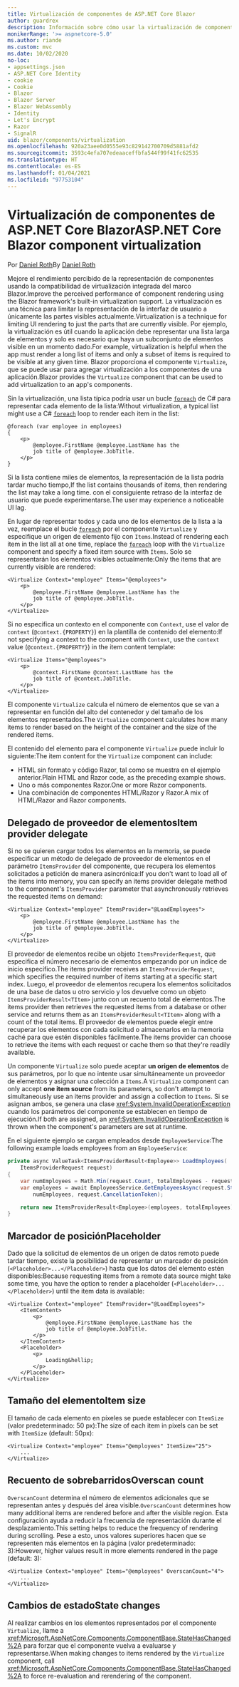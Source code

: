 ```yaml
---
title: Virtualización de componentes de ASP.NET Core Blazor
author: guardrex
description: Información sobre cómo usar la virtualización de componentes en aplicaciones de ASP.NET Core Blazor.
monikerRange: '>= aspnetcore-5.0'
ms.author: riande
ms.custom: mvc
ms.date: 10/02/2020
no-loc:
- appsettings.json
- ASP.NET Core Identity
- cookie
- Cookie
- Blazor
- Blazor Server
- Blazor WebAssembly
- Identity
- Let's Encrypt
- Razor
- SignalR
uid: blazor/components/virtualization
ms.openlocfilehash: 920a23aee0d0555e93c829142700709d5881afd2
ms.sourcegitcommit: 3593c4efa707edeaaceffbfa544f99f41fc62535
ms.translationtype: HT
ms.contentlocale: es-ES
ms.lasthandoff: 01/04/2021
ms.locfileid: "97753104"
---
```

# <a name="aspnet-core-no-locblazor-component-virtualization"></a><span data-ttu-id="33124-103">Virtualización de componentes de ASP.NET Core Blazor</span><span class="sxs-lookup"><span data-stu-id="33124-103">ASP.NET Core Blazor component virtualization</span></span>

<span data-ttu-id="33124-104">Por [Daniel Roth](https://github.com/danroth27)</span><span class="sxs-lookup"><span data-stu-id="33124-104">By [Daniel Roth](https://github.com/danroth27)</span></span>

<span data-ttu-id="33124-105">Mejore el rendimiento percibido de la representación de componentes usando la compatibilidad de virtualización integrada del marco Blazor.</span><span class="sxs-lookup"><span data-stu-id="33124-105">Improve the perceived performance of component rendering using the Blazor framework's built-in virtualization support.</span></span> <span data-ttu-id="33124-106">La virtualización es una técnica para limitar la representación de la interfaz de usuario a únicamente las partes visibles actualmente.</span><span class="sxs-lookup"><span data-stu-id="33124-106">Virtualization is a technique for limiting UI rendering to just the parts that are currently visible.</span></span> <span data-ttu-id="33124-107">Por ejemplo, la virtualización es útil cuando la aplicación debe representar una lista larga de elementos y solo es necesario que haya un subconjunto de elementos visible en un momento dado.</span><span class="sxs-lookup"><span data-stu-id="33124-107">For example, virtualization is helpful when the app must render a long list of items and only a subset of items is required to be visible at any given time.</span></span> <span data-ttu-id="33124-108">Blazor proporciona el componente `Virtualize`, que se puede usar para agregar virtualización a los componentes de una aplicación.</span><span class="sxs-lookup"><span data-stu-id="33124-108">Blazor provides the `Virtualize` component that can be used to add virtualization to an app's components.</span></span>

<span data-ttu-id="33124-109">Sin la virtualización, una lista típica podría usar un bucle [`foreach`](/dotnet/csharp/language-reference/keywords/foreach-in) de C# para representar cada elemento de la lista:</span><span class="sxs-lookup"><span data-stu-id="33124-109">Without virtualization, a typical list might use a C# [`foreach`](/dotnet/csharp/language-reference/keywords/foreach-in) loop to render each item in the list:</span></span>

```razor
@foreach (var employee in employees)
{
    <p>
        @employee.FirstName @employee.LastName has the 
        job title of @employee.JobTitle.
    </p>
}
```

<span data-ttu-id="33124-110">Si la lista contiene miles de elementos, la representación de la lista podría tardar mucho tiempo,</span><span class="sxs-lookup"><span data-stu-id="33124-110">If the list contains thousands of items, then rendering the list may take a long time.</span></span> <span data-ttu-id="33124-111">con el consiguiente retraso de la interfaz de usuario que puede experimentarse.</span><span class="sxs-lookup"><span data-stu-id="33124-111">The user may experience a noticeable UI lag.</span></span>

<span data-ttu-id="33124-112">En lugar de representar todos y cada uno de los elementos de la lista a la vez, reemplace el bucle [`foreach`](/dotnet/csharp/language-reference/keywords/foreach-in) por el componente `Virtualize` y especifique un origen de elemento fijo con `Items`.</span><span class="sxs-lookup"><span data-stu-id="33124-112">Instead of rendering each item in the list all at one time, replace the [`foreach`](/dotnet/csharp/language-reference/keywords/foreach-in) loop with the `Virtualize` component and specify a fixed item source with `Items`.</span></span> <span data-ttu-id="33124-113">Solo se representarán los elementos visibles actualmente:</span><span class="sxs-lookup"><span data-stu-id="33124-113">Only the items that are currently visible are rendered:</span></span>

```razor
<Virtualize Context="employee" Items="@employees">
    <p>
        @employee.FirstName @employee.LastName has the 
        job title of @employee.JobTitle.
    </p>
</Virtualize>
```

<span data-ttu-id="33124-114">Si no especifica un contexto en el componente con `Context`, use el valor de `context` (`@context.{PROPERTY}`) en la plantilla de contenido del elemento:</span><span class="sxs-lookup"><span data-stu-id="33124-114">If not specifying a context to the component with `Context`, use the `context` value (`@context.{PROPERTY}`) in the item content template:</span></span>

```razor
<Virtualize Items="@employees">
    <p>
        @context.FirstName @context.LastName has the 
        job title of @context.JobTitle.
    </p>
</Virtualize>
```

<span data-ttu-id="33124-115">El componente `Virtualize` calcula el número de elementos que se van a representar en función del alto del contenedor y del tamaño de los elementos representados.</span><span class="sxs-lookup"><span data-stu-id="33124-115">The `Virtualize` component calculates how many items to render based on the height of the container and the size of the rendered items.</span></span>

<span data-ttu-id="33124-116">El contenido del elemento para el componente `Virtualize` puede incluir lo siguiente:</span><span class="sxs-lookup"><span data-stu-id="33124-116">The item content for the `Virtualize` component can include:</span></span>

* <span data-ttu-id="33124-117">HTML sin formato y código Razor, tal como se muestra en el ejemplo anterior.</span><span class="sxs-lookup"><span data-stu-id="33124-117">Plain HTML and Razor code, as the preceding example shows.</span></span>
* <span data-ttu-id="33124-118">Uno o más componentes Razor.</span><span class="sxs-lookup"><span data-stu-id="33124-118">One or more Razor components.</span></span>
* <span data-ttu-id="33124-119">Una combinación de componentes HTML/Razor y Razor.</span><span class="sxs-lookup"><span data-stu-id="33124-119">A mix of HTML/Razor and Razor components.</span></span>

## <a name="item-provider-delegate"></a><span data-ttu-id="33124-120">Delegado de proveedor de elementos</span><span class="sxs-lookup"><span data-stu-id="33124-120">Item provider delegate</span></span>

<span data-ttu-id="33124-121">Si no se quieren cargar todos los elementos en la memoria, se puede especificar un método de delegado de proveedor de elementos en el parámetro `ItemsProvider` del componente, que recupera los elementos solicitados a petición de manera asincrónica:</span><span class="sxs-lookup"><span data-stu-id="33124-121">If you don't want to load all of the items into memory, you can specify an items provider delegate method to the component's `ItemsProvider` parameter that asynchronously retrieves the requested items on demand:</span></span>

```razor
<Virtualize Context="employee" ItemsProvider="@LoadEmployees">
    <p>
        @employee.FirstName @employee.LastName has the 
        job title of @employee.JobTitle.
    </p>
</Virtualize>
```

<span data-ttu-id="33124-122">El proveedor de elementos recibe un objeto `ItemsProviderRequest`, que especifica el número necesario de elementos empezando por un índice de inicio específico.</span><span class="sxs-lookup"><span data-stu-id="33124-122">The items provider receives an `ItemsProviderRequest`, which specifies the required number of items starting at a specific start index.</span></span> <span data-ttu-id="33124-123">Luego, el proveedor de elementos recupera los elementos solicitados de una base de datos u otro servicio y los devuelve como un objeto `ItemsProviderResult<TItem>` junto con un recuento total de elementos.</span><span class="sxs-lookup"><span data-stu-id="33124-123">The items provider then retrieves the requested items from a database or other service and returns them as an `ItemsProviderResult<TItem>` along with a count of the total items.</span></span> <span data-ttu-id="33124-124">El proveedor de elementos puede elegir entre recuperar los elementos con cada solicitud o almacenarlos en la memoria caché para que estén disponibles fácilmente.</span><span class="sxs-lookup"><span data-stu-id="33124-124">The items provider can choose to retrieve the items with each request or cache them so that they're readily available.</span></span>

<span data-ttu-id="33124-125">Un componente `Virtualize` solo puede aceptar **un origen de elementos** de sus parámetros, por lo que no intente usar simultáneamente un proveedor de elementos y asignar una colección a `Items`.</span><span class="sxs-lookup"><span data-stu-id="33124-125">A `Virtualize` component can only accept **one item source** from its parameters, so don't attempt to simultaneously use an items provider and assign a collection to `Items`.</span></span> <span data-ttu-id="33124-126">Si se asignan ambos, se genera una clase <xref:System.InvalidOperationException> cuando los parámetros del componente se establecen en tiempo de ejecución.</span><span class="sxs-lookup"><span data-stu-id="33124-126">If both are assigned, an <xref:System.InvalidOperationException> is thrown when the component's parameters are set at runtime.</span></span>

<span data-ttu-id="33124-127">En el siguiente ejemplo se cargan empleados desde `EmployeeService`:</span><span class="sxs-lookup"><span data-stu-id="33124-127">The following example loads employees from an `EmployeeService`:</span></span>

```csharp
private async ValueTask<ItemsProviderResult<Employee>> LoadEmployees(
    ItemsProviderRequest request)
{
    var numEmployees = Math.Min(request.Count, totalEmployees - request.StartIndex);
    var employees = await EmployeesService.GetEmployeesAsync(request.StartIndex, 
        numEmployees, request.CancellationToken);

    return new ItemsProviderResult<Employee>(employees, totalEmployees);
}
```

## <a name="placeholder"></a><span data-ttu-id="33124-128">Marcador de posición</span><span class="sxs-lookup"><span data-stu-id="33124-128">Placeholder</span></span>

<span data-ttu-id="33124-129">Dado que la solicitud de elementos de un origen de datos remoto puede tardar tiempo, existe la posibilidad de representar un marcador de posición (`<Placeholder>...</Placeholder>`) hasta que los datos del elemento estén disponibles:</span><span class="sxs-lookup"><span data-stu-id="33124-129">Because requesting items from a remote data source might take some time, you have the option to render a placeholder (`<Placeholder>...</Placeholder>`) until the item data is available:</span></span>

```razor
<Virtualize Context="employee" ItemsProvider="@LoadEmployees">
    <ItemContent>
        <p>
            @employee.FirstName @employee.LastName has the 
            job title of @employee.JobTitle.
        </p>
    </ItemContent>
    <Placeholder>
        <p>
            Loading&hellip;
        </p>
    </Placeholder>
</Virtualize>
```

## <a name="item-size"></a><span data-ttu-id="33124-130">Tamaño del elemento</span><span class="sxs-lookup"><span data-stu-id="33124-130">Item size</span></span>

<span data-ttu-id="33124-131">El tamaño de cada elemento en píxeles se puede establecer con `ItemSize` (valor predeterminado: 50 px):</span><span class="sxs-lookup"><span data-stu-id="33124-131">The size of each item in pixels can be set with `ItemSize` (default: 50px):</span></span>

```razor
<Virtualize Context="employee" Items="@employees" ItemSize="25">
    ...
</Virtualize>
```

## <a name="overscan-count"></a><span data-ttu-id="33124-132">Recuento de sobrebarridos</span><span class="sxs-lookup"><span data-stu-id="33124-132">Overscan count</span></span>

<span data-ttu-id="33124-133">`OverscanCount` determina el número de elementos adicionales que se representan antes y después del área visible.</span><span class="sxs-lookup"><span data-stu-id="33124-133">`OverscanCount` determines how many additional items are rendered before and after the visible region.</span></span> <span data-ttu-id="33124-134">Esta configuración ayuda a reducir la frecuencia de representación durante el desplazamiento.</span><span class="sxs-lookup"><span data-stu-id="33124-134">This setting helps to reduce the frequency of rendering during scrolling.</span></span> <span data-ttu-id="33124-135">Pese a esto, unos valores superiores hacen que se representen más elementos en la página (valor predeterminado: 3):</span><span class="sxs-lookup"><span data-stu-id="33124-135">However, higher values result in more elements rendered in the page (default: 3):</span></span>

```razor
<Virtualize Context="employee" Items="@employees" OverscanCount="4">
    ...
</Virtualize>
```

## <a name="state-changes"></a><span data-ttu-id="33124-136">Cambios de estado</span><span class="sxs-lookup"><span data-stu-id="33124-136">State changes</span></span>

<span data-ttu-id="33124-137">Al realizar cambios en los elementos representados por el componente `Virtualize`, llame a <xref:Microsoft.AspNetCore.Components.ComponentBase.StateHasChanged%2A> para forzar que el componente vuelva a evaluarse y representarse.</span><span class="sxs-lookup"><span data-stu-id="33124-137">When making changes to items rendered by the `Virtualize` component, call <xref:Microsoft.AspNetCore.Components.ComponentBase.StateHasChanged%2A> to force re-evaluation and rerendering of the component.</span></span>
